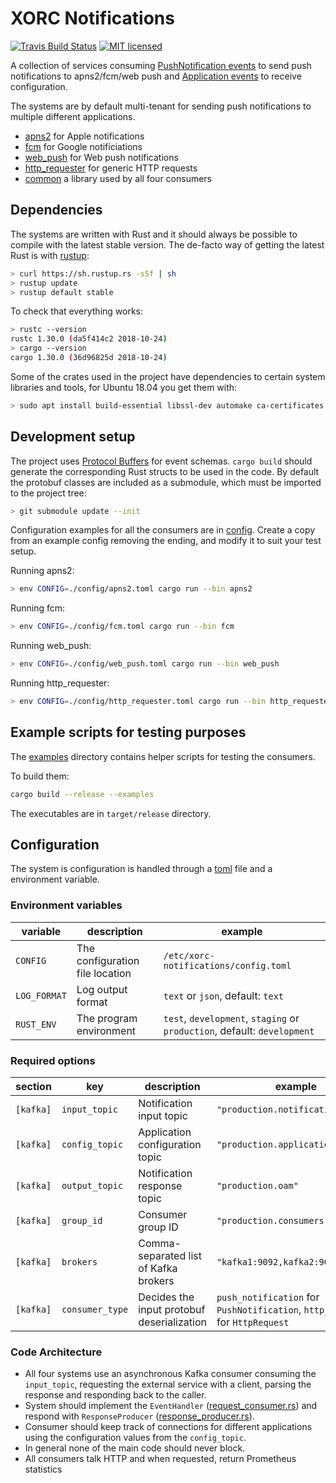 # XORC Notifications

[![Travis Build Status](https://travis-ci.org/xray-tech/xorc-notifications.svg?branch=master)](https://travis-ci.org/xray-tech/xorc-notifications)
[![MIT licensed](https://img.shields.io/badge/license-apache-blue.svg)](./LICENSE)

A collection of services consuming [PushNotification
events](https://github.com/xray-tech/xorc-events/blob/master/notification/push_notification.proto)
to send push notifications to apns2/fcm/web push and [Application
events](https://github.com/xray-tech/xorc-events/blob/master/application.proto) to receive configuration.

The systems are by default multi-tenant for sending push notifications to multiple different applications.

- [apns2](src/apns2) for Apple notifications
- [fcm](src/fcm) for Google notificiations
- [web_push](src/web_push) for Web push notifications
- [http_requester](src/http_requester) for generic HTTP requests
- [common](src/common) a library used by all four consumers

## Dependencies

The systems are written with Rust and it should always be possible to compile
with the latest stable version. The de-facto way of getting the latest Rust is
with [rustup](https://rustup.rs/):

```bash
> curl https://sh.rustup.rs -sSf | sh
> rustup update
> rustup default stable
```

To check that everything works:

```bash
> rustc --version
rustc 1.30.0 (da5f414c2 2018-10-24)
> cargo --version
cargo 1.30.0 (36d96825d 2018-10-24)
```

Some of the crates used in the project have dependencies to certain system
libraries and tools, for Ubuntu 18.04 you get them with:

```bash
> sudo apt install build-essential libssl-dev automake ca-certificates libffi-dev protobuf-compiler
```

## Development setup

The project uses [Protocol
Buffers](https://developers.google.com/protocol-buffers/) for event schemas.
`cargo build` should generate the corresponding Rust structs to be used in the
code. By default the protobuf classes are included as a submodule, which must be
imported to the project tree:

```bash
> git submodule update --init
```

Configuration examples for all the consumers are in [config](config/). Create a
copy from an example config removing the ending, and modify it to suit your test
setup.

Running apns2:

```bash
> env CONFIG=./config/apns2.toml cargo run --bin apns2
```

Running fcm:

```bash
> env CONFIG=./config/fcm.toml cargo run --bin fcm
```

Running web_push:

```bash
> env CONFIG=./config/web_push.toml cargo run --bin web_push
```

Running http_requester:

```bash
> env CONFIG=./config/http_requester.toml cargo run --bin http_requester
```

## Example scripts for testing purposes

The [examples](examples/) directory contains helper scripts for testing the
consumers.

To build them:

```bash
cargo build --release --examples
```

The executables are in `target/release` directory.

## Configuration
The system is configuration is handled through a
[toml](https://github.com/toml-lang/toml) file and a environment variable.

### Environment variables

variable     | description                         | example
-------------|-------------------------------------|----------------------------------
`CONFIG`     | The configuration file location     | `/etc/xorc-notifications/config.toml`
`LOG_FORMAT` | Log output format                   | `text` or `json`, default: `text`
`RUST_ENV`   | The program environment             | `test`, `development`, `staging` or `production`, default: `development`

### Required options

section   | key             | description                                | example
----------|-----------------|--------------------------------------------|----------------------------------
`[kafka]` | `input_topic`   | Notification input topic                   | `"production.notifications.apns"`
`[kafka]` | `config_topic`  | Application configuration topic            | `"production.applications"`
`[kafka]` | `output_topic`  | Notification response topic                | `"production.oam"`
`[kafka]` | `group_id`      | Consumer group ID                          | `"production.consumers.apns"`
`[kafka]` | `brokers`       | Comma-separated list of Kafka brokers      | `"kafka1:9092,kafka2:9092"`
`[kafka]` | `consumer_type` | Decides the input protobuf deserialization | `push_notification` for `PushNotification`, `http_request` for `HttpRequest`

### Code Architecture

- All four systems use an asynchronous Kafka consumer consuming the `input_topic`,
  requesting the external service with a client, parsing the response and
  responding back to the caller.
- System should implement the `EventHandler`
  ([request_consumer.rs](src/common/kafka/request_consumer.rs)) and respond with
  `ResponseProducer`
  ([response_producer.rs](src/common/kafka/response_producer.rs)).
- Consumer should keep track of connections for different applications using
  the configuration values from the `config_topic`.
- In general none of the main code should never block.
- All consumers talk HTTP and when requested, return Prometheus statistics
